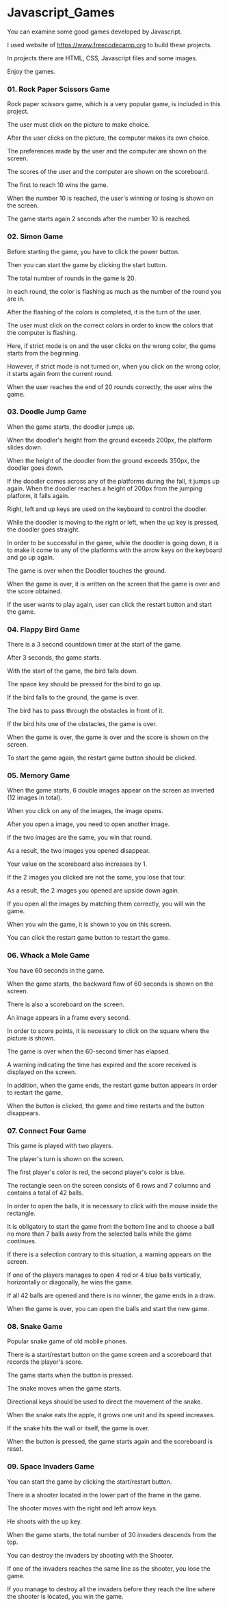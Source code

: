 # Javascript_Games
You can examine some good games developed by Javascript.

I used website of https://www.freecodecamp.org to build these projects.

In projects there are HTML, CSS, Javascript files and some images.

Enjoy the games.

### 01. Rock Paper Scissors Game
Rock paper scissors game, which is a very popular game, is included in this project.

The user must click on the picture to make choice.

After the user clicks on the picture, the computer makes its own choice.

The preferences made by the user and the computer are shown on the screen.

The scores of the user and the computer are shown on the scoreboard.

The first to reach 10 wins the game.

When the number 10 is reached, the user's winning or losing is shown on the screen.

The game starts again 2 seconds after the number 10 is reached.

### 02. Simon Game
Before starting the game, you have to click the power button.

Then you can start the game by clicking the start button.

The total number of rounds in the game is 20.

In each round, the color is flashing as much as the number of the round you are in.

After the flashing of the colors is completed, it is the turn of the user.

The user must click on the correct colors in order to know the colors that the computer is flashing.

Here, if strict mode is on and the user clicks on the wrong color, the game starts from the beginning.

However, if strict mode is not turned on, when you click on the wrong color, it starts again from the current round.

When the user reaches the end of 20 rounds correctly, the user wins the game.

### 03. Doodle Jump Game
When the game starts, the doodler jumps up.

When the doodler's height from the ground exceeds 200px, the platform slides down.

When the height of the doodler from the ground exceeds 350px, the doodler goes down.

If the doodler comes across any of the platforms during the fall, it jumps up again. When the doodler reaches a height of 200px from the jumping platform, it falls again.

Right, left and up keys are used on the keyboard to control the doodler.

While the doodler is moving to the right or left, when the up key is pressed, the doodler goes straight.

In order to be successful in the game, while the doodler is going down, it is to make it come to any of the platforms with the arrow keys on the keyboard and go up again.

The game is over when the Doodler touches the ground.

When the game is over, it is written on the screen that the game is over and the score obtained.

If the user wants to play again, user can click the restart button and start the game.

### 04. Flappy Bird Game
There is a 3 second countdown timer at the start of the game.

After 3 seconds, the game starts.

With the start of the game, the bird falls down.

The space key should be pressed for the bird to go up.

If the bird falls to the ground, the game is over.

The bird has to pass through the obstacles in front of it.

If the bird hits one of the obstacles, the game is over.

When the game is over, the game is over and the score is shown on the screen.

To start the game again, the restart game button should be clicked.

### 05. Memory Game
When the game starts, 6 double images appear on the screen as inverted (12 images in total).

When you click on any of the images, the image opens.

After you open a image, you need to open another image.

If the two images are the same, you win that round.

As a result, the two images you opened disappear.

Your value on the scoreboard also increases by 1.

If the 2 images you clicked are not the same, you lose that tour.

As a result, the 2 images you opened are upside down again.

If you open all the images by matching them correctly, you will win the game.

When you win the game, it is shown to you on this screen.

You can click the restart game button to restart the game.

### 06. Whack a Mole Game
You have 60 seconds in the game.

When the game starts, the backward flow of 60 seconds is shown on the screen.

There is also a scoreboard on the screen.

An image appears in a frame every second.

In order to score points, it is necessary to click on the square where the picture is shown.

The game is over when the 60-second timer has elapsed.

A warning indicating the time has expired and the score received is displayed on the screen.

In addition, when the game ends, the restart game button appears in order to restart the game.

When the button is clicked, the game and time restarts and the button disappears.

### 07. Connect Four Game
This game is played with two players.

The player's turn is shown on the screen.

The first player's color is red, the second player's color is blue.

The rectangle seen on the screen consists of 6 rows and 7 columns and contains a total of 42 balls.

In order to open the balls, it is necessary to click with the mouse inside the rectangle.

It is obligatory to start the game from the bottom line and to choose a ball no more than 7 balls away from the selected balls while the game continues.

If there is a selection contrary to this situation, a warning appears on the screen.

If one of the players manages to open 4 red or 4 blue balls vertically, horizontally or diagonally, he wins the game.

If all 42 balls are opened and there is no winner, the game ends in a draw.

When the game is over, you can open the balls and start the new game.

### 08. Snake Game
Popular snake game of old mobile phones.

There is a start/restart button on the game screen and a scoreboard that records the player's score.

The game starts when the button is pressed.

The snake moves when the game starts.

Directional keys should be used to direct the movement of the snake.

When the snake eats the apple, it grows one unit and its speed increases.

If the snake hits the wall or itself, the game is over.

When the button is pressed, the game starts again and the scoreboard is reset.

### 09. Space Invaders Game
You can start the game by clicking the start/restart button.

There is a shooter located in the lower part of the frame in the game.

The shooter moves with the right and left arrow keys.

He shoots with the up key.

When the game starts, the total number of 30 invaders descends from the top.

You can destroy the invaders by shooting with the Shooter.

If one of the invaders reaches the same line as the shooter, you lose the game.

If you manage to destroy all the invaders before they reach the line where the shooter is located, you win the game.
